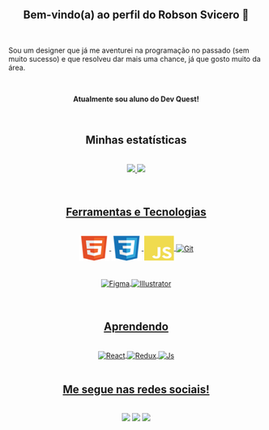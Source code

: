 <div style="display: inline_block" align="center">

## Bem-vindo(a) ao perfil do Robson Svicero 🤙

<br>
<p align="left">
Sou um designer que já me aventurei na programação no passado (sem muito sucesso) e que resolveu dar mais uma chance, já que gosto muito da área.
</p>
<br>

**Atualmente sou aluno do Dev Quest!**

<br>

</div>

 <div style="display: inline_block" align="center">

 ## Minhas estatísticas
 <br>
   <a href="https://github.com/robsonsvicero">
   <img height="180em" src="https://github-readme-stats.vercel.app/api?username=robsonsvicero&show_icons=true&theme=holi&include_all_commits=true&count_private=true"/>
   <img height="180em" src="https://github-readme-stats.vercel.app/api/top-langs/?username=robsonsvicero&layout=compact&langs_count=6&theme=holi"/>
</div>
<br>

<div align="center" style="display: inline_block"><br>

 ## Ferramentas e Tecnologias
 <br>
  <img align="center" alt="HTML" height="50" width="60" src="https://raw.githubusercontent.com/devicons/devicon/master/icons/html5/html5-original.svg">
  <img align="center" alt="CSS" height="50" width="60" src="https://raw.githubusercontent.com/devicons/devicon/master/icons/css3/css3-original.svg">
  <img align="center" alt="Js" height="50" width="60" src="https://raw.githubusercontent.com/devicons/devicon/master/icons/javascript/javascript-plain.svg">
  <img align="center" alt="Git" src="https://cdn.jsdelivr.net/gh/devicons/devicon/icons/git/git-original.svg" width="50" height="50
  "/>
</div>
<br>
<br>

<div align="center" style="display: inline_block">
  <img align="center" alt="Figma" height="50" width="60" src="https://cdn.jsdelivr.net/gh/devicons/devicon@latest/icons/figma/figma-original.svg" />
  <img align="center" alt="Illustrator" height="50" width="60" src="https://cdn.jsdelivr.net/gh/devicons/devicon@latest/icons/illustrator/illustrator-plain.svg" />         

</div>
<br>

<div align="center" style="display: inline_block"><br>

## Aprendendo

 <br>
  <img align="center" alt="React" height="50" width="60" src="https://cdn.jsdelivr.net/gh/devicons/devicon@latest/icons/react/react-original-wordmark.svg">          
  <img align="center" alt="Redux" height="50" width="60" src="https://cdn.jsdelivr.net/gh/devicons/devicon@latest/icons/redux/redux-original.svg">
  <img align="center" alt="Js" height="50" width="60" src="https://cdn.jsdelivr.net/gh/devicons/devicon@latest/icons/typescript/typescript-original.svg">
</div>
 
<br>
 

 
<div align="center" style="display: inline_block"> 

## Me segue nas redes sociais!

<br>
  <a href="https://instagram.com/robsons.designer" target="_blank"><img src="https://img.shields.io/badge/-Instagram-%23E4405F?style=for-the-badge&logo=instagram&logoColor=white" target="_blank"></a>
  <a href = "mailto:robsonsvicero.designer@gmail.com"><img src="https://img.shields.io/badge/-Gmail-%23333?style=for-the-badge&logo=gmail&logoColor=white" target="_blank"></a>
  <a href="https://www.linkedin.com/in/robsonsvicero" target="_blank"><img src="https://img.shields.io/badge/-LinkedIn-%230077B5?style=for-the-badge&logo=linkedin&logoColor=white" target="_blank"></a>
</div>

